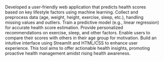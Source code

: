 Developed a user-friendly web application that predicts health scores based on key lifestyle factors using machine learning. Collect and preprocess data (age, weight, height, exercise, sleep, etc.), handling missing values and outliers. Train a predictive model (e.g., linear regression) for accurate health score estimation. Provide personalized recommendations on exercise, sleep, and other factors. Enable users to compare their scores with others in their age group for motivation. Build an intuitive interface using Streamlit and HTML/CSS to enhance user experience. This tool aims to offer actionable health insights, promoting proactive health management amidst rising health awareness.
